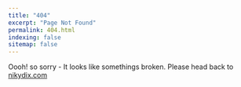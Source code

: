 ```yaml
---
title: "404"
excerpt: "Page Not Found"
permalink: 404.html
indexing: false
sitemap: false
---
```


Oooh! so sorry - It looks like somethings broken. Please head back to [nikydix.com](https://www.nikydix.com)

